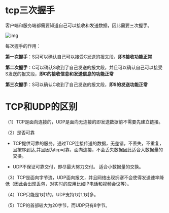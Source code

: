 # tcp三次握手

客户端和服务端都需要知道自己可以接收和发送数据，因此需要三次握手。

![img](https://user-images.githubusercontent.com/17233651/42496289-1c6d668a-8458-11e8-98b3-65db50f64d48.png)

每次握手的作用：

**第一次握手**：S只可以确认自己可以接受C发送的报文段，**即S接收功能正常**

**第二次握手**：C可以确认S收到了自己发送的报文段，并且可以确认自己可以接受S发送的报文段，**即C的接收信息和发送信息的功能正常**

**第三次握手**：S可以确认C收到了自己发送的报文段，**即S的发送功能正常**



# TCP和UDP的区别

（1）TCP是面向连接的，UDP是面向无连接的即发送数据前不需要先建立链接。

（2）是否可靠

* TCP提供可靠的服务。通过TCP连接传送的数据，无差错，不丢失，不重复，且按序到达,并且因为tcp可靠，面向连接，不会丢失数据因此适合大数据量的交换。

* UDP不保证可靠交付，即尽最大努力交付。 适合小数据量的交换。

（3）TCP是面向字节流，UDP面向报文，并且网络出现拥塞不会使得发送速率降低（因此会出现丢包，对实时的应用比如IP电话和视频会议等）。

（4）TCP只能是1对1的，UDP支持1对1,1对多。

（5）TCP的首部较大为20字节，而UDP只有8字节。



